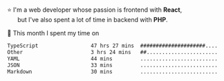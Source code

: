 ⭐ I'm a web developer whose passion is frontend with <b>React</b>,<br/>
&nbsp; &nbsp; &nbsp; but I've also spent a lot of time in backend with <b>PHP</b>.

📅 This month I spent my time on

<!--START_SECTION:waka-->

```txt
TypeScript                 47 hrs 27 mins  #####################....   85.97 %
Other                      3 hrs 24 mins   ##.......................   06.18 %
YAML                       44 mins         .........................   01.34 %
JSON                       33 mins         .........................   01.01 %
Markdown                   30 mins         .........................   00.93 %
```

<!--END_SECTION:waka-->
